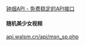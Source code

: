 
[钟烟API - 免费稳定的API接口](https://api.walsm.cn/doc-api_bntp.html)
#### 随机美少女视频

[api.walsm.cn/api/msn\_sp.php](https://api.walsm.cn/api/msn_sp.php)